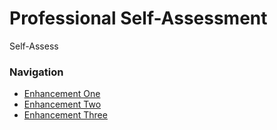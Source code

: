 # Professional Self-Assessment

Self-Assess


### Navigation
  - [Enhancement One](./pages/enhancement_one.md) 
  - [Enhancement Two](./pages/enhancement_two.md)
  - [Enhancement Three](./pages/enhancement_three.md)
